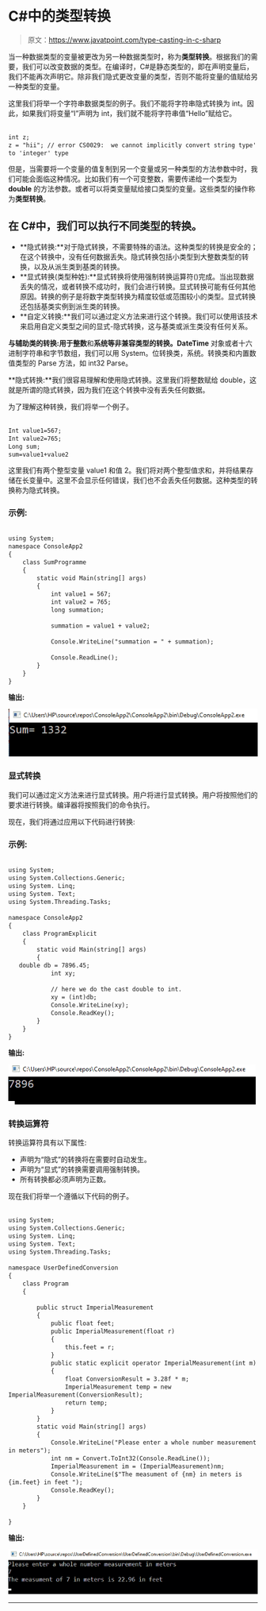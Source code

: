 # C#中的类型转换

> 原文：<https://www.javatpoint.com/type-casting-in-c-sharp>

当一种数据类型的变量被更改为另一种数据类型时，称为**类型转换**。根据我们的需要，我们可以改变数据的类型。在编译时，C#是静态类型的，即在声明变量后，我们不能再次声明它。除非我们隐式更改变量的类型，否则不能将变量的值赋给另一种类型的变量。

这里我们将举一个字符串数据类型的例子。我们不能将字符串隐式转换为 int。因此，如果我们将变量“I”声明为 int，我们就不能将字符串值“Hello”赋给它。

```

int z;
z = "hii"; // error CS0029:  we cannot implicitly convert string type' to 'integer' type

```

但是，当需要将一个变量的值复制到另一个变量或另一种类型的方法参数中时，我们可能会面临这种情况。比如我们有一个可变整数，需要传递给一个类型为 **double** 的方法参数。或者可以将类变量赋给接口类型的变量。这些类型的操作称为**类型转换**。

## 在 C#中，我们可以执行不同类型的转换。

*   **隐式转换:**对于隐式转换，不需要特殊的语法。这种类型的转换是安全的；在这个转换中，没有任何数据丢失。隐式转换包括小类型到大整数类型的转换，以及从派生类到基类的转换。
*   **显式转换(类型种姓):**显式转换将使用强制转换运算符()完成。当出现数据丢失的情况，或者转换不成功时，我们会进行转换。显式转换可能有任何其他原因。转换的例子是将数字类型转换为精度较低或范围较小的类型。显式转换还包括基类实例到派生类的转换。
*   **自定义转换:**我们可以通过定义方法来进行这个转换。我们可以使用该技术来启用自定义类型之间的显式-隐式转换，这与基类或派生类没有任何关系。

**与辅助类的转换:**用于**整数**和**系统等非兼容类型的转换。DateTime** 对象或者十六进制字符串和字节数组，我们可以用 System。位转换类，系统。转换类和内置数值类型的 Parse 方法，如 int32 Parse。

**隐式转换:**我们很容易理解和使用隐式转换。这里我们将整数赋给 double，这就是所谓的隐式转换，因为我们在这个转换中没有丢失任何数据。

为了理解这种转换，我们将举一个例子。

```

Int value1=567;
Int value2=765;
Long sum;
sum=value1+value2

```

这里我们有两个整型变量 value1 和值 2。我们将对两个整型值求和，并将结果存储在长变量中。这里不会显示任何错误，我们也不会丢失任何数据。这种类型的转换称为隐式转换。

### 示例:

```

using System;
namespace ConsoleApp2
{
    class SumProgramme
    {
        static void Main(string[] args)
        {
            int value1 = 567;
            int value2 = 765;
            long summation;

            summation = value1 + value2;

            Console.WriteLine("summation = " + summation);

            Console.ReadLine();
        }
    }
}

```

**输出:**

![Type Casting in C#](img/acdbade2cfac1530a0b8d15dbaaf3400.png)

### 显式转换

我们可以通过定义方法来进行显式转换。用户将进行显式转换。用户将按照他们的要求进行转换。编译器将按照我们的命令执行。

现在，我们将通过应用以下代码进行转换:

### 示例:

```

using System;
using System.Collections.Generic;
using System. Linq;
using System. Text;
using System.Threading.Tasks;

namespace ConsoleApp2
{
    class ProgramExplicit
    {
        static void Main(string[] args)
        {
   double db = 7896.45;
            int xy;

            // here we do the cast double to int.
            xy = (int)db;
            Console.WriteLine(xy);
            Console.ReadKey();
        }
    }
}

```

**输出:**

![Type Casting in C#](img/8dac459996d0294231fef0ddcec7ed3e.png)

### 转换运算符

转换运算符具有以下属性:

*   声明为“隐式”的转换将在需要时自动发生。
*   声明为“显式”的转换需要调用强制转换。
*   所有转换都必须声明为正数。

现在我们将举一个遵循以下代码的例子。

```

using System;
using System.Collections.Generic;
using System. Linq;
using System. Text;
using System.Threading.Tasks;

namespace UserDefinedConversion
{
    class Program
    {

        public struct ImperialMeasurement
        {
            public float feet;
            public ImperialMeasurement(float r)
            {
                this.feet = r;
            }
            public static explicit operator ImperialMeasurement(int m)
            {
                float ConversionResult = 3.28f * m;
                ImperialMeasurement temp = new ImperialMeasurement(ConversionResult);
                return temp;
            }
        }
        static void Main(string[] args)
        {
            Console.WriteLine("Please enter a whole number measurement in meters");
            int nm = Convert.ToInt32(Console.ReadLine());
            ImperialMeasurement im = (ImperialMeasurement)nm;
            Console.WriteLine($"The measument of {nm} in meters is {im.feet} in feet ");
            Console.ReadKey();
        }
    }

}

```

**输出:**

![Type Casting in C#](img/ee04084d21f55f863f388c3f25e61049.png)

* * *